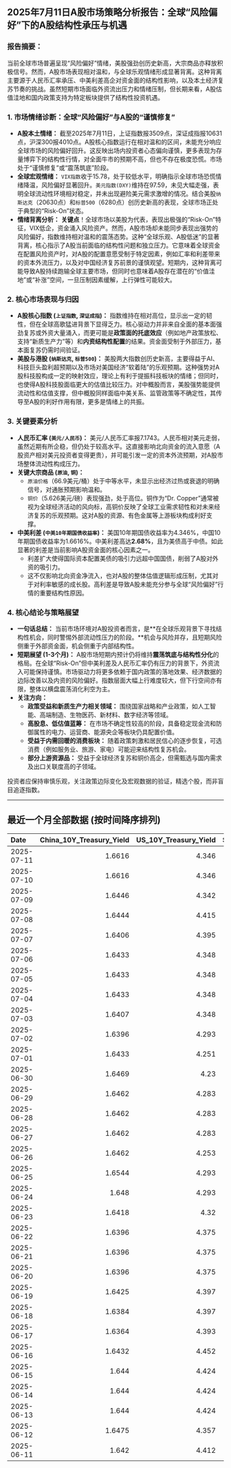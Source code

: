 ## 2025年7月11日A股市场策略分析报告：全球“风险偏好”下的A股结构性承压与机遇

### **报告摘要：**
当前全球市场普遍呈现“风险偏好”情绪，美股强劲创历史新高，大宗商品亦释放积极信号。然而，A股市场表现相对温和，与全球乐观情绪形成显著背离。这种背离主要源于人民币汇率承压、中美利差高企对资金面的结构性影响，以及本土经济复苏节奏的挑战。虽然短期市场面临外资流出压力和情绪压制，但长期来看，A股估值洼地和国内政策支持为特定板块提供了结构性投资机遇。

### **1. 市场情绪诊断：全球“风险偏好”与A股的“谨慎修复”**

*   **A股本土情绪：** 截至2025年7月11日，上证指数报3509点，深证成指报10631点，沪深300报4010点。A股核心指数运行在相对温和的区间，未能充分响应全球市场的风险偏好回升。这反映出场内投资者心态偏向谨慎，更多表现为存量博弈下的结构性行情，对全面牛市的预期不高，但也不存在极度恐慌。市场处于“谨慎修复”或“震荡筑底”阶段。
*   **全球宏观情绪：** `VIX指数`收于15.78，处于较低水平，明确指示全球市场恐慌情绪降温，风险偏好显著回升。`美元指数(DXY)`维持在97.59，未见大幅走强，表明全球流动性环境相对稳定，并未出现避险美元需求激增的情况。结合美股`纳斯达克`（20630点）和`标普500`（6280点）创历史新高的表现，全球市场正处于典型的“Risk-On”状态。
*   **情绪背离分析：** **关键点**！全球市场以美股为代表，表现出极强的“Risk-On”特征，VIX低企，资金涌入风险资产。然而，A股市场却未能同步表现出强势的风险偏好，指数维持相对温和的震荡态势。这种“全球乐观、A股低迷”的显著背离，核心指示了A股当前面临的结构性问题和独立压力。它意味着全球资金在配置风险资产时，对A股的配置意愿受制于特定因素，例如汇率和利差带来的资本外流压力，以及对中国经济复苏前景的谨慎观望。短期内，这种背离可能导致A股持续跑输全球主要市场，但同时也意味着A股存在潜在的“价值洼地”或“补涨”空间，一旦压制因素缓解，上行弹性可能较大。

### **2. 核心市场表现与归因**

*   **A股核心指数 (`上证指数`, `深证成指`)：** 指数维持在相对高位，显示出一定的韧性，但在全球高歌猛进背景下显得乏力。核心驱动力并非来自全面的基本面强劲复苏或外资大量涌入，而更可能是**政策面的托底效应**（例如地产政策放松、支持“新质生产力”等）和**内资结构性配置**的结果。资金面受制于外部压力，基本面复苏仍需时间验证。
*   **美股与港股 (`纳斯达克`, `标普500`)：** 美股两大指数创历史新高，主要得益于AI、科技巨头盈利超预期以及市场对美国经济“软着陆”的乐观预期。这种强势对A股科技股构成一定的映射效应，理论上有利于提振科技板块的情绪；但同时，也使得A股科技股面临更大的估值比较压力。对中概股而言，美股强势能提供流动性和估值支撑，但中概股同样面临中美关系、监管政策等不确定性，其传导至A股的利好作用有限，更多是情绪上的共振。

### **3. 关键要素分析**

*   **人民币汇率 (`美元/人民币`)：** 美元/人民币汇率报7.1743。人民币相对美元走弱，虽然近期有所企稳，但仍处于较高水平。这直接影响北向资金的流入意愿（A股资产相对美元投资者变得更贵），并可能引发一定的资本外流预期，对A股市场整体流动性构成压力。
*   **关键大宗商品 (`原油`, `铜`)：**
    *   `原油价格`（66.9美元/桶）处于中等水平，未显示出经济过热或衰退的明确信号，对通胀预期影响温和。
    *   `铜价`（5.626美元/磅）表现强劲，处于高位。铜作为“Dr. Copper”通常被视为全球经济活动的风向标，高铜价反映了全球工业需求韧性和对未来经济复苏的乐观预期。这对A股的资源、有色金属等上游板块构成利好支撑。
*   **中美利差 (`中美10年期国债收益率`)：** 美国10年期国债收益率为4.346%，中国10年期国债收益率为1.6616%。中美利差高达**2.68%**，且为美债高于中债。如此显著的利差是当前影响A股资金面的核心因素之一。
    *   利差扩大使得国际资本配置美债的吸引力远超中国国债，削弱了A股对外资的吸引力。
    *   这不仅影响北向资金净流入，也对A股的整体估值逻辑形成压制，尤其对于对利率敏感的成长股。高利差是导致A股未能充分参与全球“风险偏好”行情的重要结构性原因。

### **4. 核心结论与策略展望**

*   **一句话总结：** 当前市场环境对A股投资者而言，是**在全球乐观背景下寻找结构性机会，同时警惕外部流动性压力的阶段。**机会与风险并存，且短期风险侧重于外部资金面，机会侧重于内部结构性。
*   **短期展望 (1-3个月)：** A股市场短期内预计仍将维持**震荡筑底与结构性分化**的格局。在全球“Risk-On”但中美利差及人民币汇率仍有压力的背景下，外资流入可能保持谨慎。市场驱动力将更多依赖于国内政策的落地效果、经济数据的边际改善以及内资的风险偏好。指数层面大幅上行难度较大，但下行空间亦有限，整体以横盘震荡消化利空为主。
*   **关注方向：**
    *   **政策受益和新质生产力相关领域：** 围绕国家战略和产业政策，如人工智能、高端制造、生物医药、新材料、数字经济等领域。
    *   **高股息、低估值蓝筹：** 在市场不确定性较高的阶段，具备稳定现金流和防御属性的电力、运营商、能源央企等板块仍具配置价值。
    *   **受益于内需回暖的消费板块：** 随着政策刺激和居民信心的逐步恢复，可选消费（例如服务业、旅游、家电）可能迎来结构性复苏机会。
    *   **部分上游资源品：** 受益于全球经济复苏和铜价高企，但需甄选与国内需求及出口关联度高的子领域。

投资者应保持审慎乐观，关注政策边际变化及宏观数据的验证，精选个股，而非盲目追逐指数。

---

## 最近一个月全部数据 (按时间降序排列)

| Date       |   China_10Y_Treasury_Yield |   US_10Y_Treasury_Yield |   Shanghai_Composite_Index |   CSI_300_Index |   Shenzhen_Component_Index |   GOLD_spot_price |   OIL_price |   ALUMINUM_future |   BTC_price |   USD_CNY_exchange_rate |   Commodity_Index_ETF |   US_Dollar_Index |   ETH_price |   LEAN_HOGS_future |   COPPER_future |   High_Yield_Bond_ETF |   LIVE_CATTLE_future |   GOLD_near_month_future |   NATURAL_GAS_future |   PLATINUM_future |   SILVER_future |   Long_Term_Treasury_ETF |   CORN_future |   SOYBEANS_future |   WHEAT_future |   SP500_close |   NASDAQ_close |   VIX_close |   GOLD_basis_spot_vs_near |
|:-----------|---------------------------:|------------------------:|---------------------------:|----------------:|---------------------------:|------------------:|------------:|------------------:|------------:|------------------------:|----------------------:|------------------:|------------:|-------------------:|----------------:|----------------------:|---------------------:|-------------------------:|---------------------:|------------------:|----------------:|-------------------------:|--------------:|------------------:|---------------:|--------------:|---------------:|------------:|--------------------------:|
| 2025-07-11 |                     1.6616 |                   4.346 |                    3509.68 |         4010.02 |                    10631.1 |            3335.6 |       66.9  |           2556.25 |      115927 |                  7.1743 |                 22.22 |            97.591 |     2949.18 |            106.25  |          5.626  |               80.13   |              219.075 |                   3390.6 |                3.368 |            1418.6 |          37.795 |                  86.99   |        416.25 |           1013.5  |         554.25 |       6280.46 |        20630.7 |       15.78 |                  -55      |
| 2025-07-10 |                     1.6616 |                   4.346 |                    3509.68 |         4010.02 |                    10631.1 |            3335.6 |       66.9  |           2556.25 |      111327 |                  7.1743 |                 22.22 |            97.591 |     2770.78 |            106.25  |          5.626  |               80.13   |              219.075 |                   3390.6 |                3.368 |            1418.6 |          37.795 |                  86.99   |        416.25 |           1013.5  |         554.25 |       6280.46 |        20630.7 |       15.78 |                  -55      |
| 2025-07-09 |                     1.6446 |                   4.342 |                    3493.05 |         3991.4  |                    10581.8 |            3311.6 |       68.38 |           2486.25 |      111327 |                  7.1738 |                 22.29 |            97.47  |     2770.78 |            107.1   |          5.4435 |               80.21   |              219.775 |                   3321   |                3.214 |            1370.6 |          36.351 |                  86.93   |        412.5  |           1012.25 |         542.75 |       6263.26 |        20611.3 |       15.94 |                   -9.3999 |
| 2025-07-08 |                     1.6444 |                   4.415 |                    3497.48 |         3998.45 |                    10588.4 |            3307   |       68.33 |           2469.5  |      108950 |                  7.1744 |                 22.33 |            97.51  |     2615.51 |            106.975 |          5.645  |               79.99   |              219.975 |                   3316.9 |                3.34  |            1376.6 |          36.472 |                  86.03   |        411    |           1024.25 |         543    |       6225.52 |        20418.5 |       16.81 |                   -9.8999 |
| 2025-07-07 |                     1.6406 |                   4.395 |                    3473.13 |         3965.18 |                    10435.5 |            3332.2 |       67.93 |           2467.25 |      108300 |                  7.1649 |                 22.26 |            97.48  |     2543.01 |            106.95  |          4.9845 |               80.1    |              215.9   |                   3342.8 |                3.412 |            1361.8 |          36.615 |                  86.14   |        418    |           1031.75 |         539.75 |       6229.98 |        20412.5 |       17.79 |                  -10.6001 |
| 2025-07-06 |                     1.6433 |                   4.348 |                    3472.32 |         3982.2  |                    10508.8 |            3332.5 |       66.5  |           2524.75 |      109232 |                  7.1649 |                 22.28 |            97.18  |     2571.24 |            107.975 |          5.0185 |               80.37   |              214.05  |                   3346.4 |                3.387 |            1382.5 |          36.775 |                  86.97   |        431.5  |           1056.25 |         547.75 |       6279.35 |        20601.1 |       16.38 |                  -13.8999 |
| 2025-07-05 |                     1.6433 |                   4.348 |                    3472.32 |         3982.2  |                    10508.8 |            3332.5 |       66.5  |           2524.75 |      108231 |                  7.1649 |                 22.28 |            97.18  |     2517.28 |            107.975 |          5.0185 |               80.37   |              214.05  |                   3346.4 |                3.387 |            1382.5 |          36.775 |                  86.97   |        431.5  |           1056.25 |         547.75 |       6279.35 |        20601.1 |       16.38 |                  -13.8999 |
| 2025-07-04 |                     1.6433 |                   4.348 |                    3472.32 |         3982.2  |                    10508.8 |            3332.5 |       66.5  |           2524.75 |      108034 |                  7.1649 |                 22.28 |            97.18  |     2508.52 |            107.975 |          5.0185 |               80.37   |              214.05  |                   3346.4 |                3.387 |            1382.5 |          36.775 |                  86.97   |        431.5  |           1056.25 |         547.75 |       6279.35 |        20601.1 |       16.38 |                  -13.8999 |
| 2025-07-03 |                     1.6407 |                   4.348 |                    3461.15 |         3968.07 |                    10534.6 |            3331.6 |       67    |           2524.75 |      109648 |                  7.1649 |                 22.28 |            97.18  |     2591.01 |            107.975 |          5.097  |               80.37   |              214.05  |                   3342.9 |                3.409 |            1372   |          36.784 |                  86.97   |        431.5  |           1056.25 |         547.75 |       6279.35 |        20601.1 |       16.38 |                  -11.2998 |
| 2025-07-02 |                     1.6396 |                   4.293 |                    3454.79 |         3943.69 |                    10412.6 |            3348   |       67.45 |           2530    |      108859 |                  7.1645 |                 22.29 |            96.78  |     2571.34 |            109.65  |          5.149  |               80.32   |              212.45  |                   3359.7 |                3.488 |            1421   |          36.426 |                  87.58   |        429.25 |           1050.5  |         556    |       6227.42 |        20393.1 |       16.64 |                  -11.7    |
| 2025-07-01 |                     1.6433 |                   4.251 |                    3457.75 |         3942.76 |                    10476.3 |            3336.7 |       65.45 |           2518.25 |      105698 |                  7.1636 |                 21.93 |            96.82  |     2405.79 |            109     |          5.048  |               80.17   |              210.75  |                   3349.8 |                3.415 |            1345.9 |          36.082 |                  88.14   |        420    |           1024.75 |         537.25 |       6198.01 |        20202.9 |       16.83 |                  -13.1001 |
| 2025-06-30 |                     1.6469 |                   4.23  |                    3444.43 |         3936.08 |                    10465.1 |            3294.4 |       65.11 |           2515.25 |      107135 |                  7.1721 |                 21.81 |            96.88  |     2486.46 |            110.1   |          5.03   |               80.271  |              225.875 |                   3307.7 |                3.456 |            1334   |          35.852 |                  87.922  |        420.5  |           1024.25 |         528.75 |       6204.95 |        20369.7 |       16.73 |                  -13.3    |
| 2025-06-29 |                     1.6462 |                   4.283 |                    3424.23 |         3921.76 |                    10378.5 |            3273.7 |       65.52 |           2507.5  |      108386 |                  7.1675 |                 21.8  |            97.4   |     2500.96 |            113.25  |          5.0685 |               79.9625 |              224.75  |                   3287.6 |                3.739 |            1340.9 |          36.037 |                  87.0652 |        417.5  |           1027.75 |         524.75 |       6173.07 |        20273.5 |       16.32 |                  -13.9001 |
| 2025-06-28 |                     1.6462 |                   4.283 |                    3424.23 |         3921.76 |                    10378.5 |            3273.7 |       65.52 |           2507.5  |      107328 |                  7.1675 |                 21.8  |            97.4   |     2437.11 |            113.25  |          5.0685 |               79.9625 |              224.75  |                   3287.6 |                3.739 |            1340.9 |          36.037 |                  87.0652 |        417.5  |           1027.75 |         524.75 |       6173.07 |        20273.5 |       16.32 |                  -13.9001 |
| 2025-06-27 |                     1.6462 |                   4.283 |                    3424.23 |         3921.76 |                    10378.5 |            3273.7 |       65.52 |           2507.5  |      107088 |                  7.1675 |                 21.8  |            97.4   |     2423.87 |            113.25  |          5.0685 |               79.9625 |              224.75  |                   3287.6 |                3.739 |            1340.9 |          36.037 |                  87.0652 |        417.5  |           1027.75 |         524.75 |       6173.07 |        20273.5 |       16.32 |                  -13.9001 |
| 2025-06-26 |                     1.6462 |                   4.253 |                    3448.45 |         3946.02 |                    10343.5 |            3333.5 |       65.24 |           2510.5  |      106960 |                  7.1764 |                 21.91 |            97.15  |     2416.15 |            112.325 |          5.0655 |               80.0023 |              221.7   |                   3333.5 |                3.261 |            1399.8 |          36.586 |                  87.6231 |        409.5  |           1022.75 |         521    |       6141.02 |        20167.9 |       16.59 |                    0      |
| 2025-06-25 |                     1.6544 |                   4.293 |                    3455.97 |         3960.07 |                    10393.7 |            3327.1 |       64.92 |           2497.25 |      107361 |                  7.1713 |                 21.83 |            97.68  |     2419.31 |            112.825 |          4.913  |               79.7734 |              221.6   |                   3327.1 |                3.406 |            1329.6 |          36.085 |                  87.1848 |        410.25 |           1025.25 |         528.25 |       6092.16 |        19973.6 |       16.76 |                    0      |
| 2025-06-24 |                     1.648  |                   4.293 |                    3420.57 |         3904.03 |                    10217.6 |            3317.4 |       64.37 |           2507.75 |      106046 |                  7.179  |                 21.86 |            97.86  |     2448.01 |            112.225 |          4.867  |               79.7933 |              221.6   |                   3317.4 |                3.537 |            1304.2 |          35.701 |                  87.0752 |        416.25 |           1046.75 |         535.75 |       6092.18 |        19912.5 |       17.48 |                    0      |
| 2025-06-23 |                     1.6418 |                   4.32  |                    3381.58 |         3857.9  |                    10048.4 |            3377.7 |       68.51 |           2528.5  |      105578 |                  7.188  |                 22.4  |            98.42  |     2421.82 |            113.45  |          4.843  |               79.5743 |              222.3   |                   3377.7 |                3.698 |            1283.4 |          36.153 |                  86.4475 |        419.25 |           1058.75 |         552.75 |       6025.17 |        19631   |       19.83 |                    0      |
| 2025-06-22 |                     1.6396 |                   4.375 |                    3359.9  |         3846.64 |                    10005   |            3368.1 |       74.93 |           2470.75 |      100987 |                  7.188  |                 23.26 |            98.71  |     2228.21 |            112.775 |          4.826  |               79.425  |              223.025 |                   3368.1 |                3.847 |            1263.7 |          35.976 |                  86.1685 |        428.75 |           1068    |         567.75 |       5967.84 |        19447.4 |       20.62 |                    0      |
| 2025-06-21 |                     1.6396 |                   4.375 |                    3359.9  |         3846.64 |                    10005   |            3368.1 |       74.93 |           2470.75 |      102257 |                  7.188  |                 23.26 |            98.71  |     2300.5  |            112.775 |          4.826  |               79.425  |              223.025 |                   3368.1 |                3.847 |            1263.7 |          35.976 |                  86.1685 |        428.75 |           1068    |         567.75 |       5967.84 |        19447.4 |       20.62 |                    0      |
| 2025-06-20 |                     1.6396 |                   4.375 |                    3359.9  |         3846.64 |                    10005   |            3368.1 |       74.93 |           2470.75 |      103310 |                  7.188  |                 23.26 |            98.71  |     2407.3  |            112.775 |          4.826  |               79.425  |              223.025 |                   3368.1 |                3.847 |            1263.7 |          35.976 |                  86.1685 |        428.75 |           1068    |         567.75 |       5967.84 |        19447.4 |       20.62 |                    0      |
| 2025-06-19 |                     1.6425 |                   4.397 |                    3362.11 |         3843.09 |                    10052   |            3389.8 |       75.14 |           2503.75 |      104684 |                  7.1888 |                 23.14 |            98.91  |     2521.65 |            112.175 |          4.845  |               79.1762 |              224.3   |                   3389.8 |                3.989 |            1311.5 |          36.866 |                  86.3279 |        433.5  |           1074.75 |         574.25 |       5980.87 |        19546.3 |       20.14 |                    0      |
| 2025-06-18 |                     1.6384 |                   4.397 |                    3388.81 |         3874.97 |                    10175.6 |            3389.8 |       75.14 |           2503.75 |      104883 |                  7.1845 |                 23.14 |            98.91  |     2524.3  |            112.175 |          4.845  |               79.1762 |              224.3   |                   3389.8 |                3.989 |            1311.5 |          36.866 |                  86.3279 |        433.5  |           1074.75 |         574.25 |       5980.87 |        19546.3 |       20.14 |                    0      |
| 2025-06-17 |                     1.6364 |                   4.393 |                    3387.41 |         3870.38 |                    10151.4 |            3386.6 |       74.84 |           2479.5  |      104601 |                  7.179  |                 23.08 |            98.82  |     2510.76 |            111.65  |          4.8005 |               79.0567 |              223.25  |                   3386.6 |                3.851 |            1260.1 |          37.09  |                  86.1785 |        431.5  |           1074    |         549    |       5982.72 |        19521.1 |       21.6  |                    0      |
| 2025-06-16 |                     1.6432 |                   4.452 |                    3388.73 |         3873.8  |                    10163.5 |            3396.4 |       71.77 |           2441    |      106797 |                  7.181  |                 22.6  |            98     |     2540.6  |            111.8   |          4.8265 |               79.1463 |              227.025 |                   3396.4 |                3.748 |            1251.5 |          36.379 |                  85.1424 |        434.75 |           1069.75 |         536.5  |       6033.11 |        19701.2 |       19.11 |                    0      |
| 2025-06-15 |                     1.644  |                   4.424 |                    3377    |         3864.18 |                    10122.1 |            3431.2 |       72.98 |           2436    |      105552 |                  7.1928 |                 22.65 |            98.18  |     2546.84 |            103.7   |          4.803  |               78.9871 |              225.1   |                   3431.2 |                3.581 |            1210.8 |          36.281 |                  86.0091 |        444.5  |           1069.75 |         543.75 |       5976.97 |        19406.8 |       20.82 |                    0      |
| 2025-06-14 |                     1.644  |                   4.424 |                    3377    |         3864.18 |                    10122.1 |            3431.2 |       72.98 |           2436    |      105472 |                  7.1928 |                 22.65 |            98.18  |     2533.44 |            103.7   |          4.803  |               78.9871 |              225.1   |                   3431.2 |                3.581 |            1210.8 |          36.281 |                  86.0091 |        444.5  |           1069.75 |         543.75 |       5976.97 |        19406.8 |       20.82 |                    0      |
| 2025-06-13 |                     1.644  |                   4.424 |                    3377    |         3864.18 |                    10122.1 |            3431.2 |       72.98 |           2436    |      106091 |                  7.1928 |                 22.65 |            98.18  |     2579.49 |            103.7   |          4.803  |               78.9871 |              225.1   |                   3431.2 |                3.581 |            1210.8 |          36.281 |                  86.0091 |        444.5  |           1069.75 |         543.75 |       5976.97 |        19406.8 |       20.82 |                    0      |
| 2025-06-12 |                     1.6475 |                   4.357 |                    3402.66 |         3892.2  |                    10234.3 |            3380.9 |       68.04 |           2439.75 |      105929 |                  7.1928 |                 21.97 |            97.92  |     2651.8  |            103.65  |          4.8215 |               79.2259 |              228.2   |                   3380.9 |                3.492 |            1272.7 |          36.213 |                  86.846  |        438.5  |           1042.25 |         526.5  |       6045.26 |        19662.5 |       18.02 |                    0      |
| 2025-06-11 |                     1.642  |                   4.412 |                    3402.32 |         3894.63 |                    10246   |            3321.3 |       68.15 |           2443    |      108687 |                  7.1802 |                 21.97 |            98.63  |     2773.53 |            103.375 |          4.801  |               79.1364 |              227.825 |                   3321.3 |                3.507 |            1258.1 |          36.166 |                  85.8198 |        437    |           1050.5  |         534.25 |       6022.24 |        19615.9 |       17.26 |                    0      |